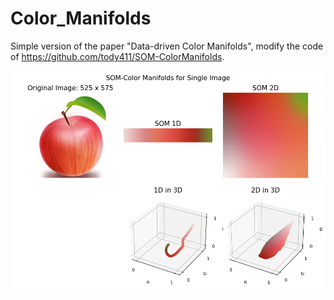# Color_Manifolds
Simple version of the paper "Data-driven Color Manifolds", modify the code of https://github.com/tody411/SOM-ColorManifolds.

![img](https://github.com/Zhengjun-Du/Color_Manifolds/blob/main/SOM_result.png)
